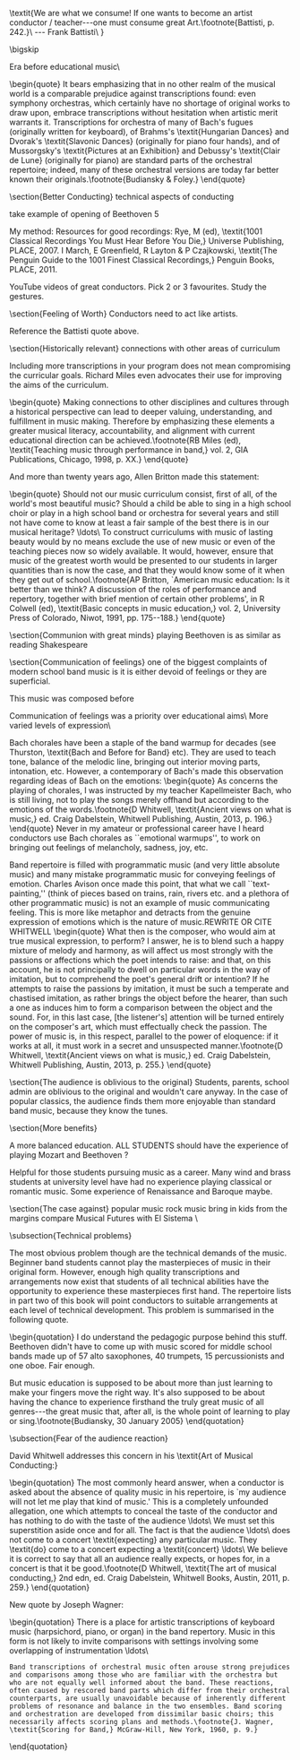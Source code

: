 \textit{We are what we consume! If one wants to become an artist conductor / teacher---one must consume great Art.\footnote{Battisti, p. 242.}\\ 
    --- Frank Battisti\\
    }

\bigskip


Era before educational music\\

\begin{quote}
It bears emphasizing that in no other realm of the musical world is a comparable
prejudice against transcriptions found: even symphony orchestras, which certainly have no
shortage of original works to draw upon, embrace transcriptions without hesitation when artistic
merit warrants it. Transcriptions for orchestra of many of Bach's fugues (originally written for
keyboard), of Brahms's \textit{Hungarian Dances} and Dvorak's \textit{Slavonic Dances} (originally for
piano four hands), and of Mussorgsky's \textit{Pictures at an Exhibition} and Debussy's \textit{Clair de Lune}
(originally for piano) are standard parts of the orchestral repertoire; indeed, many of these
orchestral versions are today far better known their originals.\footnote{Budiansky \& Foley.}
\end{quote}

\section{Better Conducting}
technical aspects of conducting

take example of opening of Beethoven 5

My method:
Resources for good recordings:
Rye, M (ed), \textit{1001 Classical Recordings You Must Hear Before You Die,} Universe Publishing, PLACE, 2007.
I March, E Greenfield, R Layton \& P Czajkowski, \textit{The Penguin Guide to the 1001 Finest Classical Recordings,} Penguin Books, PLACE, 2011.

YouTube videos of great conductors. Pick 2 or 3 favourites. Study the gestures.

\section{Feeling of Worth}
Conductors need to act like artists.

Reference the Battisti quote above.


\section{Historically relevant}
connections with other areas of curriculum


Including more transcriptions in your program does not mean compromising the curricular goals. Richard Miles even advocates their use for improving the aims of the curriculum.

\begin{quote}
Making connections to other disciplines and cultures through a historical perspective can lead to deeper valuing, understanding, and fulfillment in music making. Therefore by emphasizing these elements a greater musical literacy, accountability, and alignment with current educational direction can be achieved.\footnote{RB Miles (ed), \textit{Teaching music through performance in band,} vol. 2, GIA Publications, Chicago, 1998, p. XX.}
\end{quote}

And more than twenty years ago, Allen Britton made this statement:

\begin{quote}
Should not our music curriculum consist, first of all, of the world's most beautiful
music? Should a child be able to sing in a high school choir or play in a high
school band or orchestra for several years and still not have come to know at least
a fair sample of the best there is in our musical heritage? \ldots\ To construct
curriculums with music of lasting beauty would by no means exclude the use of
new music or even of the teaching pieces now so widely available. It would,
however, ensure that music of the greatest worth would be presented to our
students in larger quantities than is now the case, and that they would know some
of it when they get out of school.\footnote{AP Britton, `American music education: Is it better than we think? A discussion of the roles of performance and repertory, together with brief mention of certain other problems', in R Colwell (ed), \textit{Basic concepts in music education,} vol. 2, University Press of Colorado, Niwot, 1991, pp. 175--188.}
\end{quote}


\section{Communion with great minds}
playing Beethoven is as similar as reading Shakespeare

\section{Communication of feelings}
one of the biggest complaints of modern school band music is it is either devoid of feelings or they are superficial.

This music was composed before 

Communication of feelings was a priority over educational aims\\
More varied levels of expression\\

Bach chorales have been a staple of the band warmup for decades (see Thurston, \textit{Bach and Before for Band} etc). They are used to teach tone, balance of the melodic line, bringing out interior moving parts, intonation, etc. However, a contemporary of Bach's made this observation regarding ideas of Bach on the emotions:
\begin{quote}
As concerns the playing of chorales, I was instructed by my teacher Kapellmeister Bach, who is still living, not to play the songs merely offhand but according to the emotions of the words.\footnote{D Whitwell, \textit{Ancient views on what is music,} ed. Craig Dabelstein, Whitwell Publishing, Austin, 2013, p. 196.}
\end{quote}
Never in my amateur or professional career have I heard conductors use Bach chorales as ``emotional warmups'', to work on bringing out feelings of melancholy, sadness, joy, etc.

Band repertoire is filled with programmatic music (and very little absolute music) and many mistake programmatic music for conveying feelings of emotion. Charles Avison once made this point, that what we call ``text-painting,'' (think of pieces based on trains, rain, rivers etc. and a plethora of other programmatic music) is not an example of music communicating feeling. This is more like metaphor and detracts from the genuine expression of emotions which is the nature of music.REWRITE OR CITE WHITWELL
\begin{quote}
What then is the composer, who would aim at true musical expression, to perform? I answer, he is to blend such a happy mixture of melody and harmony, as will affect us most strongly with the passions or affections which the poet intends to raise: and that, on this account, he is not principally to dwell on particular words in the way of imitation, but to comprehend the poet's general drift or intention? If he attempts to raise the passions by imitation, it must be such a temperate and chastised imitation, as rather brings the object before the hearer, than such a one as induces him to form a comparison between the object and the sound. For, in this last case, [the listener's] attention will be turned entirely on the composer's art, which must effectually check the passion. The power of music is, in this respect, parallel to the power of eloquence: if it works at all, it must work in a secret and unsuspected manner.\footnote{D Whitwell, \textit{Ancient views on what is music,} ed. Craig Dabelstein, Whitwell Publishing, Austin, 2013, p. 255.}
\end{quote}


\section{The audience is oblivious to the original}
Students, parents, school admin are oblivious to the original and wouldn't care anyway. In the case of popular classics, the audience finds them more enjoyable than standard band music, because they know the tunes.

\section{More benefits}

A more balanced education. ALL STUDENTS should have the experience of playing Mozart and Beethoven ? 

Helpful for those students pursuing music as a career. Many wind and brass students at university level have had no experience playing classical or romantic music. Some experience of Renaissance and Baroque maybe.


\section{The case against}
popular music
rock music
bring in kids from the margins
compare Musical Futures with El Sistema \\

\subsection{Technical problems}

The most obvious problem though are the technical demands of the music. Beginner band students cannot play the masterpieces of music in their original form. However, enough high quality transcriptions and arrangements now exist that students of all technical abilities have the opportunity to experience these masterpieces first hand. The repertoire lists in part two of this book will point conductors to suitable arrangements at each level of technical development. This problem is summarised in the following quote.

\begin{quotation}
	I do understand the pedagogic purpose behind this stuff. Beethoven didn't have to come up with music scored for middle school bands made up of 57 alto saxophones, 40 trumpets, 15 percussionists and one oboe. Fair enough.

But music education is supposed to be about more than just learning to make your fingers move the right way. It's also supposed to be about having the chance to experience firsthand the truly great music of all genres---the great music that, after all, is the whole point of learning to play or sing.\footnote{Budiansky, 30 January 2005}
\end{quotation}

\subsection{Fear of the audience reaction}

David Whitwell addresses this concern in his \textit{Art of Musical Conducting:}

\begin{quotation}
	The most commonly heard answer, when a conductor is asked about the absence of quality music in his repertoire, is `my audience will not let me play that kind of music.' This is a completely unfounded allegation, one which attempts to conceal the taste of the conductor and has nothing to do with the taste of the audience \ldots\ We must set this superstition aside once and for all. The fact is that the audience \ldots\ does not come to a concert \textit{expecting} any particular music. They \textit{do} come to a concert expecting a \textit{concert} \ldots\ We believe it is correct to say that all an audience really expects, or hopes for, in a concert is that it be good.\footnote{D Whitwell, \textit{The art of musical conducting,} 2nd edn, ed. Craig Dabelstein, Whitwell Books, Austin, 2011, p. 259.}
\end{quotation}

New quote by Joseph Wagner:

\begin{quotation}
	There is a place for artistic transcriptions of keyboard music (harpsichord, piano, or organ) in the band repertory. Music in this form is not likely to invite comparisons with settings involving some overlapping of instrumentation \ldots\
	
	Band transcriptions of orchestral music often arouse strong prejudices and comparisons among those who are familiar with the orchestra but who are not equally well informed about the band. These reactions, often caused by rescored band parts which differ from their orchestral counterparts, are usually unavoidable because of inherently different problems of resonance and balance in the two ensembles. Band scoring and orchestration are developed from dissimilar basic choirs; this necessarily affects scoring plans and methods.\footnote{J. Wagner, \textit{Scoring for Band,} McGraw-Hill, New York, 1960, p. 9.}
\end{quotation}



